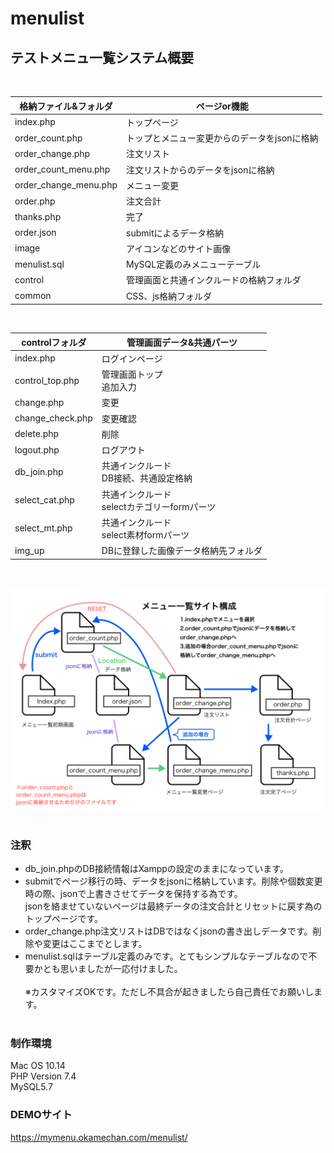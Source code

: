 # menulist
## テストメニュ一覧システム概要
<br>

|格納ファイル&フォルダ |ページor機能
|--|--
|index.php |トップページ
|order_count.php |トップとメニュー変更からのデータをjsonに格納
|order_change.php |注⽂リスト
|order_count_menu.php |注⽂リストからのデータをjsonに格納
|order_change_menu.php |メニュー変更
|order.php |注文合計
|thanks.php |完了
|order.json |submitによるデータ格納
|image |アイコンなどのサイト画像
|menulist.sql |MySQL定義のみメニューテーブル
|control |管理画面と共通インクルードの格納フォルダ
|common |CSS、js格納フォルダ
<br>

|controlフォルダ |管理画面データ&共通パーツ
|-- |--
|index.php |ログインページ
|control_top.php |管理画面トップ<br>追加入力
|change.php |変更
|change_check.php |変更確認
|delete.php |削除
|logout.php |ログアウト
|db_join.php |共通インクルード<br>DB接続、共通設定格納
|select_cat.php |共通インクルード<br>selectカテゴリーformパーツ
|select_mt.php |共通インクルード<br>select素材formパーツ
|img_up |DBに登録した画像データ格納先フォルダ
<br>

![サイト構成](menu_list.png)
<br><br>

### 注釈
- db_join.phpのDB接続情報はXamppの設定のままになっています。
- submitでページ移行の時、データをjsonに格納しています。削除や個数変更時の際、jsonで上書きさせてデータを保持する為です。<br>jsonを絡ませていないページは最終データの注文合計とリセットに戻す為のトップページです。
- order_change.php注文リストはDBではなくjsonの書き出しデータです。削除や変更はここまでとします。
- menulist.sqlはテーブル定義のみです。とてもシンプルなテーブルなので不要かとも思いましたが一応付けました。
<br><br>
※カスタマイズOKです。ただし不具合が起きましたら自己責任でお願いします。<br><br>
### 制作環境
Mac OS 10.14<br>PHP Version 7.4<br>MySQL5.7<br>
### DEMOサイト
https://mymenu.okamechan.com/menulist/

